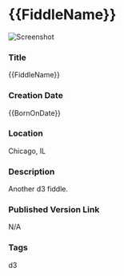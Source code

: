 {{FiddleName}}
======

![Screenshot](screenshot.png)


### Title

{{FiddleName}}


### Creation Date

{{BornOnDate}}


### Location

Chicago, IL


### Description

Another d3 fiddle.


### Published Version Link

N/A


### Tags

d3
